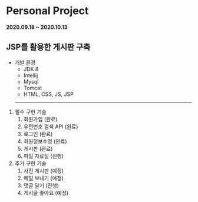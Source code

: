 # Personal Project
**2020.09.18 ~ 2020.10.13**

**JSP를 활용한 게시판 구축**  
  ---
- 개발 환경
    - JDK 8
    - Intellij
    - Mysql
    - Tomcat
    - HTML, CSS, JS, JSP
  ---
1. 필수 구현 기술
    1. 회원가입 (완료)
    1. 우편번호 검색 API (완료)
    1. 로그인 (완료)
    1. 회원정보수정 (완료)
    1. 게시판 (완료)
    1. 파일 자료실 (진행)    
2. 추가 구현 기술
    1. 사진 게시판 (예정)
    1. 메일 보내기 (예정)
    1. 댓글 달기 (진행)
    1. 게시글 좋아요 (예정)
